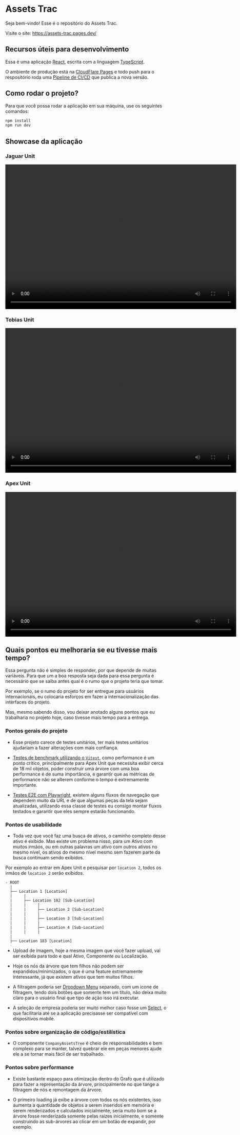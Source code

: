 # Assets Trac

Seja bem-vindo! Esse é o repositório do Assets Trac.

Visite o site: https://assets-trac.pages.dev/

## Recursos úteis para desenvolvimento

Essa é uma aplicação [React](https://react.dev/), escrita com a linguagem [TypeScript](https://www.typescriptlang.org/).

O ambiente de produção está na [CloudFlare Pages](https://pages.cloudflare.com/) e todo push para o respositório roda uma [Pipeline de CI/CD](./.github/workflows/deploy.yml) que publica a nova versão.

## Como rodar o projeto?

Para que você possa rodar a aplicação em sua máquina, use os seguintes comandos:

```sh
npm install
npm run dev
```

## Showcase da aplicação

### Jaguar Unit

<video src="./videos/jaguar-unit.mp4" width="720" height="450" controls></video>

### Tobias Unit

<video src="./videos/tobias-unit.mp4" width="720" height="450" controls></video>

### Apex Unit

<video src="./videos/apex-unit.mp4" width="720" height="450" controls></video>

## Quais pontos eu melhoraria se eu tivesse mais tempo?

Essa pergunta não é simples de responder, por que depende de muitas variáveis.
Para que um a boa resposta seja dada para essa pergunta é necessário que se saiba antes qual é o rumo que o projeto teria que tomar.

Por exemplo, se o rumo do projeto for ser entregue para usuários internacionais, eu colocaria esforços em fazer a internacionalização das interfaces do projeto.

Mas, mesmo sabendo disso, vou deixar anotado alguns pontos que eu trabalharia no projeto hoje, caso tivesse mais tempo para a entrega.

### Pontos gerais do projeto

- Esse projeto carece de testes unitários, ter mais testes unitários ajudariam a fazer alterações com mais confiança.

- [Testes de benchmark utilizando o `Vitest`](https://vitest.dev/api/#bench), como performance é um ponto crítico, principalmente para Apex Unit que necessita exibir cerca de 18 mil objetos, poder construir uma árvore com uma boa performance é de suma importância, e garantir que as métricas de performance não se alterem conforme o tempo é extremamente importante.

- [Testes E2E com Playwright](https://playwright.dev/), existem alguns fluxos de navegação que dependem muito da URL e de que algumas peças da tela sejam atualizadas, utilizando essa classe de testes eu consigo montar fluxos testados e garantir que eles sempre estarão funcionando.

### Pontos de usabilidade

- Toda vez que você faz uma busca de ativos, o caminho completo desse ativo é exibido. Mas existe um problema nisso, para um Ativo com muitos irmãos, ou em outras palavras um ativo com outros ativos no mesmo nível, os ativos do mesmo nível mesmo sem fazerem parte da busca continuam sendo exibidos.

Por exemplo ao entrar em Apex Unit e pesquisar por `location 2`, todos os irmãos de `location 2` serão exibidos.

```
- ROOT
  |
  ├── Location 1 [Location]
  |     |
  |     ├── Location 182 [Sub-Location]
  |     |     |
  |     |     ├── Location 2 [Sub-Location]
  |     |     |
  |     |     ├── Location 3 [Sub-Location]
  |     |     |
  |     |     ├── Location 4 [Sub-Location]
  |     |     |
  |
  ├── Location 183 [Location]
```

- Upload de imagem, hoje a mesma imagem que você fazer upload, vai ser exibida para todo e qual Ativo, Componente ou Localização.

- Hoje os nós da árvore que tem filhos não podem ser expandidos/minimizados, o que é uma feature extremamente interessante, já que existem ativos que tem muitos filhos.

- A filtragem poderia ser [Dropdown Menu](https://www.radix-ui.com/primitives/docs/components/dropdown-menu) separado, com um ícone de filtragem, tendo dois botões que somente tem um título, não deixa muito claro para o usuário final que tipo de ação isso irá executar.

- A seleção de empresa poderia ser muito melhor caso fosse um [Select](https://www.radix-ui.com/primitives/docs/components/select#select), o que facilitaria até se a aplicação precisasse ser compatível com dispositivos mobile.

### Pontos sobre organização de código/estilística

- O componente `CompanyAssetsTree` é cheio de responsabilidades e bem complexo para se manter, talvez quebrar ele em peças menores ajude ele a se tornar mais fácil de ser trabalhado.

### Pontos sobre performance

- Existe bastante espaço para otimização dentro do Grafo que é utilizado para fazer a representação da árvore, principalmente no que tange a filtragem de nós e remontagem da árvore.

- O primeiro loading já exibe a árvore com todos os nós existentes, isso aumenta a quantidade de objetos a serem inseridos em memória e serem renderizados e calculados inicialmente, seria muito bom se a árvore fosse renderizada somente pelas raízes inicialmente, e somente construindo as sub-árvores ao clicar em um botão de expandir, por exemplo.
